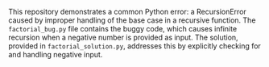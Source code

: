 This repository demonstrates a common Python error: a RecursionError caused by improper handling of the base case in a recursive function. The `factorial_bug.py` file contains the buggy code, which causes infinite recursion when a negative number is provided as input. The solution, provided in `factorial_solution.py`, addresses this by explicitly checking for and handling negative input.